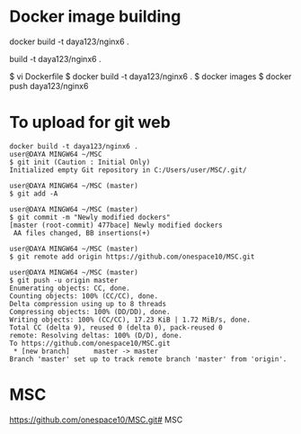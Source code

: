 # Docker image building
docker build -t daya123/nginx6 .

build -t daya123/nginx6 .

$ vi Dockerfile
$ docker build -t daya123/nginx6 . 
$ docker images
$ docker push daya123/nginx6

# To upload for git web
```
docker build -t daya123/nginx6 .
user@DAYA MINGW64 ~/MSC
$ git init (Caution : Initial Only)
Initialized empty Git repository in C:/Users/user/MSC/.git/

user@DAYA MINGW64 ~/MSC (master)
$ git add -A

user@DAYA MINGW64 ~/MSC (master)
$ git commit -m "Newly modified dockers"
[master (root-commit) 477bace] Newly modified dockers     
 AA files changed, BB insertions(+)

user@DAYA MINGW64 ~/MSC (master)
$ git remote add origin https://github.com/onespace10/MSC.git

user@DAYA MINGW64 ~/MSC (master)
$ git push -u origin master
Enumerating objects: CC, done.
Counting objects: 100% (CC/CC), done.
Delta compression using up to 8 threads
Compressing objects: 100% (DD/DD), done.
Writing objects: 100% (CC/CC), 17.23 KiB | 1.72 MiB/s, done.
Total CC (delta 9), reused 0 (delta 0), pack-reused 0
remote: Resolving deltas: 100% (D/D), done.
To https://github.com/onespace10/MSC.git
 * [new branch]      master -> master
Branch 'master' set up to track remote branch 'master' from 'origin'.
```

# MSC
https://github.com/onespace10/MSC.git# MSC
